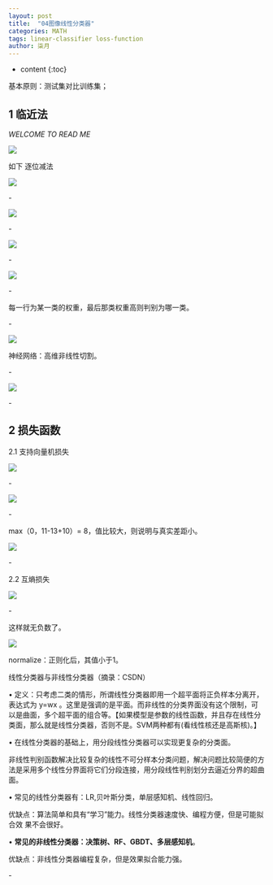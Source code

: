 ```yaml
---
layout: post
title:  "04图像线性分类器"
categories: MATH
tags: linear-classifier loss-function 
author: 柒月
---
```


* content
{:toc}

基本原则：测试集对比训练集；

## 1 临近法 ##

*WELCOME TO READ ME*

![](https://raw.githubusercontent.com/iqiy/Mat-Lib/master/8633c91db3e17d58fc19a1b082c39137.png)

如下 逐位减法

![](https://raw.githubusercontent.com/iqiy/Mat-Lib/master/a04b963e7cab84e6a81e0efc3426258b.png)

\-

![](https://raw.githubusercontent.com/iqiy/Mat-Lib/master/14dd1069ed97b1230639201a5cd82cf3.png)

\-

![](https://raw.githubusercontent.com/iqiy/Mat-Lib/master/4695f0da2861e6f1f43dfa98998ac6c7.png)

\-

![](https://raw.githubusercontent.com/iqiy/Mat-Lib/master/df21750fcccc591d97c5721337e7fe41.png)

\-

每一行为某一类的权重，最后那类权重高则判别为哪一类。

\-

![](https://raw.githubusercontent.com/iqiy/Mat-Lib/master/c499ee95a09c6d8adb81e143bbae47f8.png)

神经网络：高维非线性切割。

\-

![](https://raw.githubusercontent.com/iqiy/Mat-Lib/master/86f78edcbb08ea7a0d2e8cac66c9b002.png)

\-

## 2 损失函数 ##

2.1 支持向量机损失

![](https://raw.githubusercontent.com/iqiy/Mat-Lib/master/90674bc95ab2c6323d7bb65ae4aaa65b.png)

\-

![](https://raw.githubusercontent.com/iqiy/Mat-Lib/master/7f6981897132be661de5649599218fca.png)

\-

max（0，11-13+10）= 8，值比较大，则说明与真实差距小。

![](https://raw.githubusercontent.com/iqiy/Mat-Lib/master/5755990dc81f9e18d91de135d80b15bc.png)

\-

2.2 互熵损失

![](https://raw.githubusercontent.com/iqiy/Mat-Lib/master/fc44685550f8e47a0435d6268bdfab0f.png)

\-

这样就无负数了。

![](https://raw.githubusercontent.com/iqiy/Mat-Lib/master/50ca5d0c3dffb0c4e6c795804bc7c1cd.png)

normalize：正则化后，其值小于1。

线性分类器与非线性分类器（摘录：CSDN）

• 定义：只考虑二类的情形，所谓线性分类器即用一个超平面将正负样本分离开，表达式为
y=wx
。这里是强调的是平面。而非线性的分类界面没有这个限制，可以是曲面，多个超平面的组合等。【如果模型是参数的线性函数，并且存在线性分类面，那么就是线性分类器，否则不是。SVM两种都有(看线性核还是高斯核)。】

• 在线性分类器的基础上，用分段线性分类器可以实现更复杂的分类面。

非线性判别函数解决比较复杂的线性不可分样本分类问题，解决问题比较简便的方法是采用多个线性分界面将它们分段连接，用分段线性判别划分去逼近分界的超曲面。

• 常见的线性分类器有：LR,贝叶斯分类，单层感知机、线性回归。

优缺点：算法简单和具有“学习”能力。线性分类器速度快、编程方便，但是可能拟合效
果不会很好。

• **常见的非线性分类器：决策树、RF、GBDT、多层感知机**。

优缺点：非线性分类器编程复杂，但是效果拟合能力强。

\-
